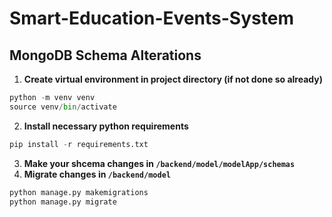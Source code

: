 # Smart-Education-Events-System

## MongoDB Schema Alterations
1. **Create virtual environment in project directory (if not done so already)**  

```python
python -m venv venv
source venv/bin/activate
```
   
2. **Install necessary python requirements**

```python
pip install -r requirements.txt
```

3. **Make your shcema changes in `/backend/model/modelApp/schemas`**
4. **Migrate changes in `/backend/model`**

```python
python manage.py makemigrations
python manage.py migrate
```

 
